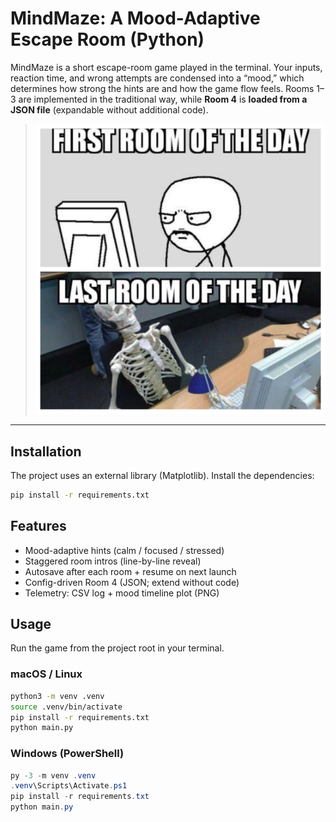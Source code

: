 # MindMaze: A Mood-Adaptive Escape Room (Python)

MindMaze is a short escape-room game played in the terminal. Your inputs, reaction time, and wrong attempts are condensed into a “mood,” which determines how strong the hints are and how the game flow feels. Rooms 1–3 are implemented in the traditional way, while **Room 4** is **loaded from a JSON file** (expandable without additional code).
 
> ![Escape Room Meme](media/escape_room_meme.jpg)





---

## Installation

The project uses an external library (Matplotlib). Install the dependencies:

~~~bash
pip install -r requirements.txt
~~~
## Features
- Mood-adaptive hints (calm / focused / stressed)
- Staggered room intros (line-by-line reveal)
- Autosave after each room + resume on next launch
- Config-driven Room 4 (JSON; extend without code)
- Telemetry: CSV log + mood timeline plot (PNG)

## Usage

Run the game from the project root in your terminal.

### macOS / Linux
~~~bash
python3 -m venv .venv
source .venv/bin/activate
pip install -r requirements.txt
python main.py
~~~

### Windows (PowerShell)
~~~powershell
py -3 -m venv .venv
.venv\Scripts\Activate.ps1
pip install -r requirements.txt
python main.py
~~~



